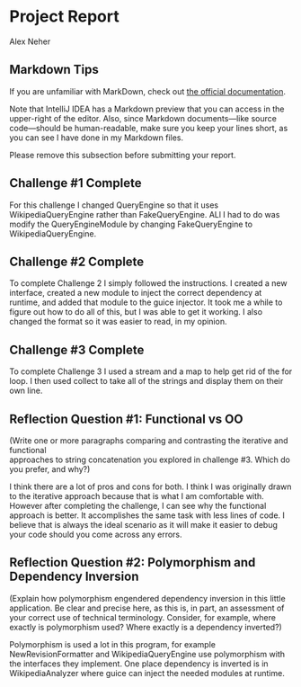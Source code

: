 # Project Report

Alex Neher

## Markdown Tips

If you are unfamiliar with MarkDown, check out 
[the official documentation](https://guides.github.com/features/mastering-markdown/).

Note that IntelliJ IDEA has a Markdown preview that you can access in 
the upper-right of the editor. Also, since Markdown documents&mdash;like
source code&mdash;should be human-readable, make sure you keep your lines
short, as you can see I have done in my Markdown files.

Please remove this subsection before submitting your report. 

## Challenge #1 Complete

For this challenge I changed QueryEngine so that it uses WikipediaQueryEngine rather than FakeQueryEngine.
ALl I had to do was modify the QueryEngineModule by changing FakeQueryEngine to WikipediaQueryEngine.

## Challenge #2 Complete

To complete Challenge 2 I simply followed the instructions. I created a new interface, created a new module to inject the correct
dependency at runtime, and added that module to the guice injector. It took me a while to figure out how to do all of this, 
but I was able to get it working. I also changed the format so it was easier to read, in my opinion.

## Challenge #3 Complete

To complete Challenge 3 I used a stream and a map to help get rid of the for loop. I then used collect to take all of the strings
and display them on their own line.

## Reflection Question #1: Functional vs OO

(Write one or more paragraphs comparing and contrasting the iterative and functional  
approaches to string concatenation you explored in challenge #3. Which do you
prefer, and why?)

I think there are a lot of pros and cons for both. I think I was originally drawn to the iterative
approach because that is what I am comfortable with. However after completing the challenge, I can
see why the functional approach is better. It accomplishes the same task with less lines of code. I 
believe that is always the ideal scenario as it will make it easier to debug your code should you come
across any errors.

## Reflection Question #2: Polymorphism and Dependency Inversion

(Explain how polymorphism engendered dependency inversion in this little
application. Be clear and precise here, as this is, in part, an assessment of
your correct use of technical terminology.
Consider, for example, where exactly is polymorphism used?
Where exactly is a dependency inverted?)

Polymorphism is used a lot in this program, for example NewRevisionFormatter and WikipediaQueryEngine use 
polymorphism with the interfaces they implement. One place dependency is inverted is in WikipediaAnalyzer where guice
can inject the needed modules at runtime.

